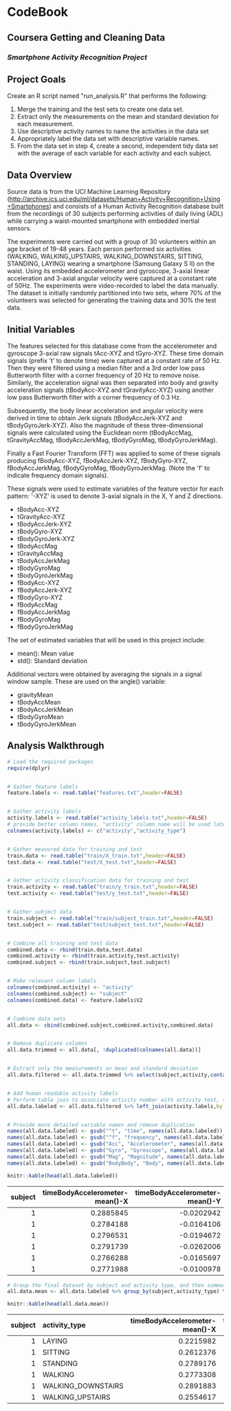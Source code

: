 CodeBook
================

Coursera Getting and Cleaning Data
----------------------------------

### *Smartphone Activity Recognition Project*

Project Goals
-------------

Create an R script named "run\_analysis.R" that performs the following:

1.  Merge the training and the test sets to create one data set.
2.  Extract only the measurements on the mean and standard deviation for each measurement.
3.  Use descriptive activity names to name the activities in the data set
4.  Appropriately label the data set with descriptive variable names.
5.  From the data set in step 4, create a second, independent tidy data set with the average of each variable for each activity and each subject.

Data Overview
-------------

Source data is from the UCI Machine Learning Repository (<http://archive.ics.uci.edu/ml/datasets/Human+Activity+Recognition+Using+Smartphones>) and consists of a Human Activity Recognition database built from the recordings of 30 subjects performing activities of daily living (ADL) while carrying a waist-mounted smartphone with embedded inertial sensors.

The experiments were carried out with a group of 30 volunteers within an age bracket of 19-48 years. Each person performed six activities (WALKING, WALKING\_UPSTAIRS, WALKING\_DOWNSTAIRS, SITTING, STANDING, LAYING) wearing a smartphone (Samsung Galaxy S II) on the waist. Using its embedded accelerometer and gyroscope, 3-axial linear acceleration and 3-axial angular velocity were captured at a constant rate of 50Hz. The experiments were video-recorded to label the data manually. The dataset is initially randomly partitioned into two sets, where 70% of the volunteers was selected for generating the training data and 30% the test data.

Initial Variables
-----------------

The features selected for this database come from the accelerometer and gyroscope 3-axial raw signals tAcc-XYZ and tGyro-XYZ. These time domain signals (prefix 't' to denote time) were captured at a constant rate of 50 Hz. Then they were filtered using a median filter and a 3rd order low pass Butterworth filter with a corner frequency of 20 Hz to remove noise. Similarly, the acceleration signal was then separated into body and gravity acceleration signals (tBodyAcc-XYZ and tGravityAcc-XYZ) using another low pass Butterworth filter with a corner frequency of 0.3 Hz.

Subsequently, the body linear acceleration and angular velocity were derived in time to obtain Jerk signals (tBodyAccJerk-XYZ and tBodyGyroJerk-XYZ). Also the magnitude of these three-dimensional signals were calculated using the Euclidean norm (tBodyAccMag, tGravityAccMag, tBodyAccJerkMag, tBodyGyroMag, tBodyGyroJerkMag).

Finally a Fast Fourier Transform (FFT) was applied to some of these signals producing fBodyAcc-XYZ, fBodyAccJerk-XYZ, fBodyGyro-XYZ, fBodyAccJerkMag, fBodyGyroMag, fBodyGyroJerkMag. (Note the 'f' to indicate frequency domain signals).

These signals were used to estimate variables of the feature vector for each pattern:
'-XYZ' is used to denote 3-axial signals in the X, Y and Z directions.

-   tBodyAcc-XYZ
-   tGravityAcc-XYZ
-   tBodyAccJerk-XYZ
-   tBodyGyro-XYZ
-   tBodyGyroJerk-XYZ
-   tBodyAccMag
-   tGravityAccMag
-   tBodyAccJerkMag
-   tBodyGyroMag
-   tBodyGyroJerkMag
-   fBodyAcc-XYZ
-   fBodyAccJerk-XYZ
-   fBodyGyro-XYZ
-   fBodyAccMag
-   fBodyAccJerkMag
-   fBodyGyroMag
-   fBodyGyroJerkMag

The set of estimated variables that will be used in this project include:

-   mean(): Mean value
-   std(): Standard deviation

Additional vectors were obtained by averaging the signals in a signal window sample. These are used on the angle() variable:

-   gravityMean
-   tBodyAccMean
-   tBodyAccJerkMean
-   tBodyGyroMean
-   tBodyGyroJerkMean

Analysis Walkthrough
--------------------

``` r
# Load the required packages
require(dplyr)


# Gather feature labels
feature.labels <- read.table("features.txt",header=FALSE)


# Gather activity labels
activity.labels <- read.table("activity_labels.txt",header=FALSE)
# provide better column names, "activity" column name will be used later in a table join
colnames(activity.labels) <- c("activity","activity_type")


# Gather measured data for training and test
train.data <- read.table("train/X_train.txt",header=FALSE)
test.data <- read.table("test/X_test.txt",header=FALSE)


# Gather activity classification data for training and test
train.activity <- read.table("train/y_train.txt",header=FALSE)
test.activity <- read.table("test/y_test.txt",header=FALSE)


# Gather subject data
train.subject <- read.table("train/subject_train.txt",header=FALSE)
test.subject <- read.table("test/subject_test.txt",header=FALSE)


# Combine all training and test data
combined.data <- rbind(train.data,test.data)
combined.activity <- rbind(train.activity,test.activity)
combined.subject <- rbind(train.subject,test.subject)


# Make relevant column labels
colnames(combined.activity) <- "activity"
colnames(combined.subject) <- "subject"
colnames(combined.data) <- feature.labels$V2


# Combine data sets
all.data <- cbind(combined.subject,combined.activity,combined.data)


# Remove duplicate columns
all.data.trimmed <- all.data[, !duplicated(colnames(all.data))]


# Extract only the measurements on mean and standard deviation
all.data.filtered <- all.data.trimmed %>% select(subject,activity,contains("mean"),contains("std"))


# Add human readable activity labels
# Perform table join to associate activity number with activity text, then remove the activity number
all.data.labeled <- all.data.filtered %>% left_join(activity.labels,by = "activity") %>% select(-activity)


# Provide more detailed variable names and remove duplication
names(all.data.labeled) <- gsub("^t", "time", names(all.data.labeled))
names(all.data.labeled) <- gsub("^f", "frequency", names(all.data.labeled))
names(all.data.labeled) <- gsub("Acc", "Accelerometer", names(all.data.labeled))
names(all.data.labeled) <- gsub("Gyro", "Gyroscope", names(all.data.labeled))
names(all.data.labeled) <- gsub("Mag", "Magnitude", names(all.data.labeled))
names(all.data.labeled) <- gsub("BodyBody", "Body", names(all.data.labeled))
```

``` r
knitr::kable(head(all.data.labeled))
```

|  subject|  timeBodyAccelerometer-mean()-X|  timeBodyAccelerometer-mean()-Y|  timeBodyAccelerometer-mean()-Z|  timeGravityAccelerometer-mean()-X|  timeGravityAccelerometer-mean()-Y|  timeGravityAccelerometer-mean()-Z|  timeBodyAccelerometerJerk-mean()-X|  timeBodyAccelerometerJerk-mean()-Y|  timeBodyAccelerometerJerk-mean()-Z|  timeBodyGyroscope-mean()-X|  timeBodyGyroscope-mean()-Y|  timeBodyGyroscope-mean()-Z|  timeBodyGyroscopeJerk-mean()-X|  timeBodyGyroscopeJerk-mean()-Y|  timeBodyGyroscopeJerk-mean()-Z|  timeBodyAccelerometerMagnitude-mean()|  timeGravityAccelerometerMagnitude-mean()|  timeBodyAccelerometerJerkMagnitude-mean()|  timeBodyGyroscopeMagnitude-mean()|  timeBodyGyroscopeJerkMagnitude-mean()|  frequencyBodyAccelerometer-mean()-X|  frequencyBodyAccelerometer-mean()-Y|  frequencyBodyAccelerometer-mean()-Z|  frequencyBodyAccelerometer-meanFreq()-X|  frequencyBodyAccelerometer-meanFreq()-Y|  frequencyBodyAccelerometer-meanFreq()-Z|  frequencyBodyAccelerometerJerk-mean()-X|  frequencyBodyAccelerometerJerk-mean()-Y|  frequencyBodyAccelerometerJerk-mean()-Z|  frequencyBodyAccelerometerJerk-meanFreq()-X|  frequencyBodyAccelerometerJerk-meanFreq()-Y|  frequencyBodyAccelerometerJerk-meanFreq()-Z|  frequencyBodyGyroscope-mean()-X|  frequencyBodyGyroscope-mean()-Y|  frequencyBodyGyroscope-mean()-Z|  frequencyBodyGyroscope-meanFreq()-X|  frequencyBodyGyroscope-meanFreq()-Y|  frequencyBodyGyroscope-meanFreq()-Z|  frequencyBodyAccelerometerMagnitude-mean()|  frequencyBodyAccelerometerMagnitude-meanFreq()|  frequencyBodyAccelerometerJerkMagnitude-mean()|  frequencyBodyAccelerometerJerkMagnitude-meanFreq()|  frequencyBodyGyroscopeMagnitude-mean()|  frequencyBodyGyroscopeMagnitude-meanFreq()|  frequencyBodyGyroscopeJerkMagnitude-mean()|  frequencyBodyGyroscopeJerkMagnitude-meanFreq()|  angle(tBodyAccelerometerMean,gravity)|  angle(tBodyAccelerometerJerkMean),gravityMean)|  angle(tBodyGyroscopeMean,gravityMean)|  angle(tBodyGyroscopeJerkMean,gravityMean)|  angle(X,gravityMean)|  angle(Y,gravityMean)|  angle(Z,gravityMean)|  timeBodyAccelerometer-std()-X|  timeBodyAccelerometer-std()-Y|  timeBodyAccelerometer-std()-Z|  timeGravityAccelerometer-std()-X|  timeGravityAccelerometer-std()-Y|  timeGravityAccelerometer-std()-Z|  timeBodyAccelerometerJerk-std()-X|  timeBodyAccelerometerJerk-std()-Y|  timeBodyAccelerometerJerk-std()-Z|  timeBodyGyroscope-std()-X|  timeBodyGyroscope-std()-Y|  timeBodyGyroscope-std()-Z|  timeBodyGyroscopeJerk-std()-X|  timeBodyGyroscopeJerk-std()-Y|  timeBodyGyroscopeJerk-std()-Z|  timeBodyAccelerometerMagnitude-std()|  timeGravityAccelerometerMagnitude-std()|  timeBodyAccelerometerJerkMagnitude-std()|  timeBodyGyroscopeMagnitude-std()|  timeBodyGyroscopeJerkMagnitude-std()|  frequencyBodyAccelerometer-std()-X|  frequencyBodyAccelerometer-std()-Y|  frequencyBodyAccelerometer-std()-Z|  frequencyBodyAccelerometerJerk-std()-X|  frequencyBodyAccelerometerJerk-std()-Y|  frequencyBodyAccelerometerJerk-std()-Z|  frequencyBodyGyroscope-std()-X|  frequencyBodyGyroscope-std()-Y|  frequencyBodyGyroscope-std()-Z|  frequencyBodyAccelerometerMagnitude-std()|  frequencyBodyAccelerometerJerkMagnitude-std()|  frequencyBodyGyroscopeMagnitude-std()|  frequencyBodyGyroscopeJerkMagnitude-std()| activity\_type |
|--------:|-------------------------------:|-------------------------------:|-------------------------------:|----------------------------------:|----------------------------------:|----------------------------------:|-----------------------------------:|-----------------------------------:|-----------------------------------:|---------------------------:|---------------------------:|---------------------------:|-------------------------------:|-------------------------------:|-------------------------------:|--------------------------------------:|-----------------------------------------:|------------------------------------------:|----------------------------------:|--------------------------------------:|------------------------------------:|------------------------------------:|------------------------------------:|----------------------------------------:|----------------------------------------:|----------------------------------------:|----------------------------------------:|----------------------------------------:|----------------------------------------:|--------------------------------------------:|--------------------------------------------:|--------------------------------------------:|--------------------------------:|--------------------------------:|--------------------------------:|------------------------------------:|------------------------------------:|------------------------------------:|-------------------------------------------:|-----------------------------------------------:|-----------------------------------------------:|---------------------------------------------------:|---------------------------------------:|-------------------------------------------:|-------------------------------------------:|-----------------------------------------------:|--------------------------------------:|-----------------------------------------------:|--------------------------------------:|------------------------------------------:|---------------------:|---------------------:|---------------------:|------------------------------:|------------------------------:|------------------------------:|---------------------------------:|---------------------------------:|---------------------------------:|----------------------------------:|----------------------------------:|----------------------------------:|--------------------------:|--------------------------:|--------------------------:|------------------------------:|------------------------------:|------------------------------:|-------------------------------------:|----------------------------------------:|-----------------------------------------:|---------------------------------:|-------------------------------------:|-----------------------------------:|-----------------------------------:|-----------------------------------:|---------------------------------------:|---------------------------------------:|---------------------------------------:|-------------------------------:|-------------------------------:|-------------------------------:|------------------------------------------:|----------------------------------------------:|--------------------------------------:|------------------------------------------:|:---------------|
|        1|                       0.2885845|                      -0.0202942|                      -0.1329051|                          0.9633961|                         -0.1408397|                          0.1153749|                           0.0779963|                           0.0050008|                          -0.0678308|                  -0.0061008|                  -0.0313648|                   0.1077254|                      -0.0991674|                      -0.0555174|                      -0.0619858|                             -0.9594339|                                -0.9594339|                                 -0.9933059|                         -0.9689591|                             -0.9942478|                           -0.9947832|                           -0.9829841|                           -0.9392686|                                0.2524829|                                0.1318358|                               -0.0520503|                               -0.9923324|                               -0.9871699|                               -0.9896961|                                    0.8703845|                                    0.2106970|                                    0.2637079|                       -0.9865744|                       -0.9817615|                       -0.9895148|                           -0.2575489|                            0.0979471|                            0.5471510|                                  -0.9521547|                                      -0.0884361|                                      -0.9937256|                                           0.3469885|                              -0.9801348|                                  -0.1289889|                                  -0.9919904|                                      -0.0743230|                             -0.1127543|                                       0.0304004|                             -0.4647614|                                 -0.0184459|            -0.8412468|             0.1799406|            -0.0586269|                     -0.9952786|                     -0.9831106|                     -0.9135264|                        -0.9852497|                        -0.9817084|                        -0.8776250|                         -0.9935191|                         -0.9883600|                         -0.9935750|                 -0.9853103|                 -0.9766234|                 -0.9922053|                     -0.9921107|                     -0.9925193|                     -0.9920553|                            -0.9505515|                               -0.9505515|                                -0.9943364|                        -0.9643352|                            -0.9913676|                          -0.9954218|                          -0.9831330|                          -0.9061650|                              -0.9958207|                              -0.9909363|                              -0.9970517|                      -0.9850326|                      -0.9738861|                      -0.9940349|                                 -0.9561340|                                     -0.9937550|                             -0.9613094|                                 -0.9906975| STANDING       |
|        1|                       0.2784188|                      -0.0164106|                      -0.1235202|                          0.9665611|                         -0.1415513|                          0.1093788|                           0.0740067|                           0.0057711|                           0.0293766|                  -0.0161116|                  -0.0838938|                   0.1005843|                      -0.1105028|                      -0.0448187|                      -0.0592428|                             -0.9792892|                                -0.9792892|                                 -0.9912535|                         -0.9806831|                             -0.9951232|                           -0.9974507|                           -0.9768517|                           -0.9735227|                                0.2713086|                                0.0428636|                               -0.0143098|                               -0.9950322|                               -0.9813115|                               -0.9897398|                                    0.6085135|                                   -0.0536756|                                    0.0631483|                       -0.9773867|                       -0.9925300|                       -0.9896058|                           -0.0481674|                           -0.4016079|                           -0.0681783|                                  -0.9808566|                                      -0.0441499|                                      -0.9903355|                                           0.5320605|                              -0.9882956|                                  -0.2719585|                                  -0.9958539|                                       0.1580745|                              0.0534770|                                      -0.0074346|                             -0.7326262|                                  0.7035106|            -0.8447876|             0.1802889|            -0.0543167|                     -0.9982453|                     -0.9753002|                     -0.9603220|                        -0.9974113|                        -0.9894474|                        -0.9316387|                         -0.9955481|                         -0.9810636|                         -0.9918457|                 -0.9831200|                 -0.9890458|                 -0.9891212|                     -0.9898726|                     -0.9972926|                     -0.9938510|                            -0.9760571|                               -0.9760571|                                -0.9916944|                        -0.9837542|                            -0.9961016|                          -0.9986803|                          -0.9749298|                          -0.9554381|                              -0.9966524|                              -0.9820839|                              -0.9926268|                      -0.9849043|                      -0.9871681|                      -0.9897847|                                 -0.9758658|                                     -0.9919603|                             -0.9833219|                                 -0.9963995| STANDING       |
|        1|                       0.2796531|                      -0.0194672|                      -0.1134617|                          0.9668781|                         -0.1420098|                          0.1018839|                           0.0736360|                           0.0031040|                          -0.0090456|                  -0.0316983|                  -0.1023354|                   0.0961269|                      -0.1084857|                      -0.0424103|                      -0.0558288|                             -0.9837031|                                -0.9837031|                                 -0.9885313|                         -0.9763171|                             -0.9934032|                           -0.9935941|                           -0.9725115|                           -0.9833040|                                0.1245312|                               -0.0646106|                                0.0826769|                               -0.9909937|                               -0.9816422|                               -0.9875663|                                    0.1154340|                                   -0.1934363|                                    0.0382543|                       -0.9754332|                       -0.9937147|                       -0.9867557|                           -0.2166851|                           -0.0172642|                           -0.1107203|                                  -0.9877948|                                       0.2578991|                                      -0.9892801|                                           0.6607950|                              -0.9892548|                                  -0.2127279|                                  -0.9950305|                                       0.4145028|                             -0.1185593|                                       0.1778995|                              0.1006992|                                  0.8085291|            -0.8489335|             0.1806373|            -0.0491178|                     -0.9953796|                     -0.9671870|                     -0.9789440|                        -0.9995740|                        -0.9928658|                        -0.9929172|                         -0.9907428|                         -0.9809556|                         -0.9896866|                 -0.9762921|                 -0.9935518|                 -0.9863787|                     -0.9884618|                     -0.9956321|                     -0.9915318|                            -0.9880196|                               -0.9880196|                                -0.9903969|                        -0.9860515|                            -0.9950910|                          -0.9963128|                          -0.9655059|                          -0.9770493|                              -0.9912488|                              -0.9814148|                              -0.9904159|                      -0.9766422|                      -0.9933990|                      -0.9873282|                                 -0.9890155|                                     -0.9908667|                             -0.9860277|                                 -0.9951274| STANDING       |
|        1|                       0.2791739|                      -0.0262006|                      -0.1232826|                          0.9676152|                         -0.1439764|                          0.0998501|                           0.0773206|                           0.0200576|                          -0.0098648|                  -0.0434100|                  -0.0913862|                   0.0855377|                      -0.0911699|                      -0.0363326|                      -0.0604647|                             -0.9865418|                                -0.9865418|                                 -0.9930780|                         -0.9820599|                             -0.9955022|                           -0.9954906|                           -0.9835697|                           -0.9910798|                                0.0290444|                                0.0803023|                                0.1856947|                               -0.9944466|                               -0.9887272|                               -0.9913542|                                    0.0357981|                                   -0.0930358|                                    0.1680952|                       -0.9871096|                       -0.9936015|                       -0.9871913|                            0.2168625|                           -0.1352454|                           -0.0497280|                                  -0.9875187|                                       0.0735815|                                      -0.9927689|                                           0.6789213|                              -0.9894128|                                  -0.0356842|                                  -0.9952207|                                       0.4045725|                             -0.0367880|                                      -0.0128925|                              0.6400110|                                 -0.4853664|            -0.8486494|             0.1819348|            -0.0476632|                     -0.9960915|                     -0.9834027|                     -0.9906751|                        -0.9966456|                        -0.9813928|                        -0.9784764|                         -0.9926974|                         -0.9875528|                         -0.9934976|                 -0.9913848|                 -0.9924073|                 -0.9875542|                     -0.9911194|                     -0.9966410|                     -0.9933289|                            -0.9864214|                               -0.9864214|                                -0.9933808|                        -0.9873511|                            -0.9952666|                          -0.9963121|                          -0.9832444|                          -0.9902291|                              -0.9913783|                              -0.9869268|                              -0.9943908|                      -0.9928104|                      -0.9916460|                      -0.9886776|                                 -0.9867420|                                     -0.9916998|                             -0.9878358|                                 -0.9952369| STANDING       |
|        1|                       0.2766288|                      -0.0165697|                      -0.1153618|                          0.9682244|                         -0.1487502|                          0.0944859|                           0.0734444|                           0.0191216|                           0.0167800|                  -0.0339604|                  -0.0747080|                   0.0773920|                      -0.0907701|                      -0.0376325|                      -0.0582893|                             -0.9928272|                                -0.9928272|                                 -0.9934800|                         -0.9852037|                             -0.9958076|                           -0.9972859|                           -0.9823010|                           -0.9883694|                                0.1810898|                                0.0579879|                                0.5597863|                               -0.9962920|                               -0.9887900|                               -0.9906244|                                    0.2733502|                                    0.0791354|                                    0.2923842|                       -0.9824465|                       -0.9929838|                       -0.9886664|                           -0.1533426|                           -0.0884027|                           -0.1622304|                                  -0.9935908|                                       0.3943103|                                      -0.9955228|                                           0.5590577|                              -0.9914330|                                  -0.2735820|                                  -0.9950928|                                       0.0877530|                              0.1233200|                                       0.1225420|                              0.6935783|                                 -0.6159706|            -0.8478652|             0.1851512|            -0.0438923|                     -0.9981386|                     -0.9808173|                     -0.9904816|                        -0.9984293|                        -0.9880982|                        -0.9787449|                         -0.9964202|                         -0.9883587|                         -0.9924549|                 -0.9851836|                 -0.9923781|                 -0.9874018|                     -0.9913545|                     -0.9964730|                     -0.9945110|                            -0.9912754|                               -0.9912754|                                -0.9958537|                        -0.9890626|                            -0.9952580|                          -0.9986065|                          -0.9801295|                          -0.9919150|                              -0.9969025|                              -0.9886067|                              -0.9929065|                      -0.9859818|                      -0.9919558|                      -0.9879443|                                 -0.9900635|                                     -0.9943890|                             -0.9890594|                                 -0.9954648| STANDING       |
|        1|                       0.2771988|                      -0.0100978|                      -0.1051372|                          0.9679482|                         -0.1482100|                          0.0919097|                           0.0779324|                           0.0186840|                           0.0093444|                  -0.0287755|                  -0.0703931|                   0.0790121|                      -0.0942476|                      -0.0433553|                      -0.0419360|                             -0.9942950|                                -0.9942950|                                 -0.9930177|                         -0.9858944|                             -0.9952748|                           -0.9966568|                           -0.9869395|                           -0.9927386|                                0.1573838|                                0.3188352|                                0.6055994|                               -0.9948507|                               -0.9882443|                               -0.9901575|                                    0.3288359|                                    0.0547714|                                    0.3209450|                       -0.9848902|                       -0.9927862|                       -0.9807784|                           -0.3630397|                           -0.1332383|                            0.1948332|                                  -0.9948360|                                       0.4379621|                                      -0.9947329|                                           0.2469096|                              -0.9905000|                                  -0.2973291|                                  -0.9951433|                                       0.0199533|                              0.0826322|                                      -0.1434390|                              0.2750408|                                 -0.3682240|            -0.8496316|             0.1848225|            -0.0421264|                     -0.9973350|                     -0.9904868|                     -0.9954200|                        -0.9989793|                        -0.9867539|                        -0.9973064|                         -0.9948136|                         -0.9887145|                         -0.9922664|                 -0.9851808|                 -0.9921175|                 -0.9830768|                     -0.9916216|                     -0.9960146|                     -0.9930906|                            -0.9952490|                               -0.9952490|                                -0.9954243|                        -0.9864403|                            -0.9952050|                          -0.9976438|                          -0.9922636|                          -0.9970459|                              -0.9952180|                              -0.9901788|                              -0.9930668|                      -0.9852871|                      -0.9916595|                      -0.9853661|                                 -0.9952833|                                     -0.9951562|                             -0.9858609|                                 -0.9952387| STANDING       |

``` r
# Group the final dataset by subject and activity type, and then summarize by the mean of each variable
all.data.mean <- all.data.labeled %>% group_by(subject,activity_type) %>% summarize_all(funs(mean))
```

``` r
knitr::kable(head(all.data.mean))
```

|  subject| activity\_type      |  timeBodyAccelerometer-mean()-X|  timeBodyAccelerometer-mean()-Y|  timeBodyAccelerometer-mean()-Z|  timeGravityAccelerometer-mean()-X|  timeGravityAccelerometer-mean()-Y|  timeGravityAccelerometer-mean()-Z|  timeBodyAccelerometerJerk-mean()-X|  timeBodyAccelerometerJerk-mean()-Y|  timeBodyAccelerometerJerk-mean()-Z|  timeBodyGyroscope-mean()-X|  timeBodyGyroscope-mean()-Y|  timeBodyGyroscope-mean()-Z|  timeBodyGyroscopeJerk-mean()-X|  timeBodyGyroscopeJerk-mean()-Y|  timeBodyGyroscopeJerk-mean()-Z|  timeBodyAccelerometerMagnitude-mean()|  timeGravityAccelerometerMagnitude-mean()|  timeBodyAccelerometerJerkMagnitude-mean()|  timeBodyGyroscopeMagnitude-mean()|  timeBodyGyroscopeJerkMagnitude-mean()|  frequencyBodyAccelerometer-mean()-X|  frequencyBodyAccelerometer-mean()-Y|  frequencyBodyAccelerometer-mean()-Z|  frequencyBodyAccelerometer-meanFreq()-X|  frequencyBodyAccelerometer-meanFreq()-Y|  frequencyBodyAccelerometer-meanFreq()-Z|  frequencyBodyAccelerometerJerk-mean()-X|  frequencyBodyAccelerometerJerk-mean()-Y|  frequencyBodyAccelerometerJerk-mean()-Z|  frequencyBodyAccelerometerJerk-meanFreq()-X|  frequencyBodyAccelerometerJerk-meanFreq()-Y|  frequencyBodyAccelerometerJerk-meanFreq()-Z|  frequencyBodyGyroscope-mean()-X|  frequencyBodyGyroscope-mean()-Y|  frequencyBodyGyroscope-mean()-Z|  frequencyBodyGyroscope-meanFreq()-X|  frequencyBodyGyroscope-meanFreq()-Y|  frequencyBodyGyroscope-meanFreq()-Z|  frequencyBodyAccelerometerMagnitude-mean()|  frequencyBodyAccelerometerMagnitude-meanFreq()|  frequencyBodyAccelerometerJerkMagnitude-mean()|  frequencyBodyAccelerometerJerkMagnitude-meanFreq()|  frequencyBodyGyroscopeMagnitude-mean()|  frequencyBodyGyroscopeMagnitude-meanFreq()|  frequencyBodyGyroscopeJerkMagnitude-mean()|  frequencyBodyGyroscopeJerkMagnitude-meanFreq()|  angle(tBodyAccelerometerMean,gravity)|  angle(tBodyAccelerometerJerkMean),gravityMean)|  angle(tBodyGyroscopeMean,gravityMean)|  angle(tBodyGyroscopeJerkMean,gravityMean)|  angle(X,gravityMean)|  angle(Y,gravityMean)|  angle(Z,gravityMean)|  timeBodyAccelerometer-std()-X|  timeBodyAccelerometer-std()-Y|  timeBodyAccelerometer-std()-Z|  timeGravityAccelerometer-std()-X|  timeGravityAccelerometer-std()-Y|  timeGravityAccelerometer-std()-Z|  timeBodyAccelerometerJerk-std()-X|  timeBodyAccelerometerJerk-std()-Y|  timeBodyAccelerometerJerk-std()-Z|  timeBodyGyroscope-std()-X|  timeBodyGyroscope-std()-Y|  timeBodyGyroscope-std()-Z|  timeBodyGyroscopeJerk-std()-X|  timeBodyGyroscopeJerk-std()-Y|  timeBodyGyroscopeJerk-std()-Z|  timeBodyAccelerometerMagnitude-std()|  timeGravityAccelerometerMagnitude-std()|  timeBodyAccelerometerJerkMagnitude-std()|  timeBodyGyroscopeMagnitude-std()|  timeBodyGyroscopeJerkMagnitude-std()|  frequencyBodyAccelerometer-std()-X|  frequencyBodyAccelerometer-std()-Y|  frequencyBodyAccelerometer-std()-Z|  frequencyBodyAccelerometerJerk-std()-X|  frequencyBodyAccelerometerJerk-std()-Y|  frequencyBodyAccelerometerJerk-std()-Z|  frequencyBodyGyroscope-std()-X|  frequencyBodyGyroscope-std()-Y|  frequencyBodyGyroscope-std()-Z|  frequencyBodyAccelerometerMagnitude-std()|  frequencyBodyAccelerometerJerkMagnitude-std()|  frequencyBodyGyroscopeMagnitude-std()|  frequencyBodyGyroscopeJerkMagnitude-std()|
|--------:|:--------------------|-------------------------------:|-------------------------------:|-------------------------------:|----------------------------------:|----------------------------------:|----------------------------------:|-----------------------------------:|-----------------------------------:|-----------------------------------:|---------------------------:|---------------------------:|---------------------------:|-------------------------------:|-------------------------------:|-------------------------------:|--------------------------------------:|-----------------------------------------:|------------------------------------------:|----------------------------------:|--------------------------------------:|------------------------------------:|------------------------------------:|------------------------------------:|----------------------------------------:|----------------------------------------:|----------------------------------------:|----------------------------------------:|----------------------------------------:|----------------------------------------:|--------------------------------------------:|--------------------------------------------:|--------------------------------------------:|--------------------------------:|--------------------------------:|--------------------------------:|------------------------------------:|------------------------------------:|------------------------------------:|-------------------------------------------:|-----------------------------------------------:|-----------------------------------------------:|---------------------------------------------------:|---------------------------------------:|-------------------------------------------:|-------------------------------------------:|-----------------------------------------------:|--------------------------------------:|-----------------------------------------------:|--------------------------------------:|------------------------------------------:|---------------------:|---------------------:|---------------------:|------------------------------:|------------------------------:|------------------------------:|---------------------------------:|---------------------------------:|---------------------------------:|----------------------------------:|----------------------------------:|----------------------------------:|--------------------------:|--------------------------:|--------------------------:|------------------------------:|------------------------------:|------------------------------:|-------------------------------------:|----------------------------------------:|-----------------------------------------:|---------------------------------:|-------------------------------------:|-----------------------------------:|-----------------------------------:|-----------------------------------:|---------------------------------------:|---------------------------------------:|---------------------------------------:|-------------------------------:|-------------------------------:|-------------------------------:|------------------------------------------:|----------------------------------------------:|--------------------------------------:|------------------------------------------:|
|        1| LAYING              |                       0.2215982|                      -0.0405140|                      -0.1132036|                         -0.2488818|                          0.7055498|                          0.4458177|                           0.0810865|                           0.0038382|                           0.0108342|                  -0.0165531|                  -0.0644861|                   0.1486894|                      -0.1072709|                      -0.0415173|                      -0.0740501|                             -0.8419292|                                -0.8419292|                                 -0.9543963|                         -0.8747595|                             -0.9634610|                           -0.9390991|                           -0.8670652|                           -0.8826669|                               -0.1587927|                                0.0975348|                                0.0894377|                               -0.9570739|                               -0.9224626|                               -0.9480609|                                    0.1324191|                                    0.0245136|                                    0.0243879|                       -0.8502492|                       -0.9521915|                       -0.9093027|                           -0.0035468|                           -0.0915291|                            0.0104581|                                  -0.8617676|                                       0.0864086|                                      -0.9333004|                                           0.2663912|                              -0.8621902|                                  -0.1397750|                                  -0.9423669|                                       0.1764859|                              0.0213660|                                       0.0030604|                             -0.0016670|                                  0.0844372|             0.4267062|            -0.5203438|            -0.3524131|                     -0.9280565|                     -0.8368274|                     -0.8260614|                        -0.8968300|                        -0.9077200|                        -0.8523663|                         -0.9584821|                         -0.9241493|                         -0.9548551|                 -0.8735439|                 -0.9510904|                 -0.9082847|                     -0.9186085|                     -0.9679072|                     -0.9577902|                            -0.7951449|                               -0.7951449|                                -0.9282456|                        -0.8190102|                            -0.9358410|                          -0.9244374|                          -0.8336256|                          -0.8128916|                              -0.9641607|                              -0.9322179|                              -0.9605870|                      -0.8822965|                      -0.9512320|                      -0.9165825|                                 -0.7983009|                                     -0.9218040|                             -0.8243194|                                 -0.9326607|
|        1| SITTING             |                       0.2612376|                      -0.0013083|                      -0.1045442|                          0.8315099|                          0.2044116|                          0.3320437|                           0.0774825|                          -0.0006191|                          -0.0033678|                  -0.0453501|                  -0.0919242|                   0.0629314|                      -0.0936794|                      -0.0402118|                      -0.0467026|                             -0.9485368|                                -0.9485368|                                 -0.9873642|                         -0.9308925|                             -0.9919763|                           -0.9796412|                           -0.9440846|                           -0.9591849|                               -0.0495136|                                0.0759461|                                0.2388299|                               -0.9865970|                               -0.9815795|                               -0.9860531|                                    0.2566108|                                    0.0475438|                                    0.0923920|                       -0.9761615|                       -0.9758386|                       -0.9513155|                            0.1891530|                            0.0631271|                           -0.0297839|                                  -0.9477829|                                       0.2366550|                                      -0.9852621|                                           0.3518522|                              -0.9584356|                                  -0.0002622|                                  -0.9897975|                                       0.1847759|                              0.0274415|                                       0.0297098|                              0.0676981|                                 -0.0648816|            -0.5912475|            -0.0604660|            -0.2180172|                     -0.9772290|                     -0.9226186|                     -0.9395863|                        -0.9684571|                        -0.9355171|                        -0.9490409|                         -0.9864307|                         -0.9813720|                         -0.9879108|                 -0.9772113|                 -0.9664739|                 -0.9414259|                     -0.9917316|                     -0.9895181|                     -0.9879358|                            -0.9270784|                               -0.9270784|                                -0.9841200|                        -0.9345318|                            -0.9883087|                          -0.9764123|                          -0.9172750|                          -0.9344696|                              -0.9874930|                              -0.9825139|                              -0.9883392|                      -0.9779042|                      -0.9623450|                      -0.9439178|                                 -0.9284448|                                     -0.9816062|                             -0.9321984|                                 -0.9870496|
|        1| STANDING            |                       0.2789176|                      -0.0161376|                      -0.1106018|                          0.9429520|                         -0.2729838|                          0.0134906|                           0.0753767|                           0.0079757|                          -0.0036852|                  -0.0239877|                  -0.0593972|                   0.0748008|                      -0.0996092|                      -0.0440628|                      -0.0489505|                             -0.9842782|                                -0.9842782|                                 -0.9923678|                         -0.9764938|                             -0.9949668|                           -0.9952499|                           -0.9770708|                           -0.9852971|                                0.0865154|                                0.1174789|                                0.2448586|                               -0.9946308|                               -0.9854187|                               -0.9907522|                                    0.3141829|                                    0.0391619|                                    0.1385815|                       -0.9863868|                       -0.9889845|                       -0.9807731|                           -0.1202930|                           -0.0447192|                            0.1006076|                                  -0.9853564|                                       0.2845553|                                      -0.9925425|                                           0.4222201|                              -0.9846176|                                  -0.0286058|                                  -0.9948154|                                       0.3344987|                             -0.0002223|                                       0.0219638|                             -0.0337938|                                 -0.0279229|            -0.7434079|             0.2701750|             0.0122529|                     -0.9957599|                     -0.9731901|                     -0.9797759|                        -0.9937630|                        -0.9812260|                        -0.9763241|                         -0.9946045|                         -0.9856487|                         -0.9922512|                 -0.9871919|                 -0.9877344|                 -0.9806456|                     -0.9929451|                     -0.9951379|                     -0.9921085|                            -0.9819429|                               -0.9819429|                                -0.9930962|                        -0.9786900|                            -0.9947332|                          -0.9960283|                          -0.9722931|                          -0.9779373|                              -0.9950738|                              -0.9870182|                              -0.9923498|                      -0.9874971|                      -0.9871077|                      -0.9823453|                                 -0.9823138|                                     -0.9925360|                             -0.9784661|                                 -0.9946711|
|        1| WALKING             |                       0.2773308|                      -0.0173838|                      -0.1111481|                          0.9352232|                         -0.2821650|                         -0.0681029|                           0.0740416|                           0.0282721|                          -0.0041684|                  -0.0418310|                  -0.0695300|                   0.0849448|                      -0.0899975|                      -0.0398429|                      -0.0461309|                             -0.1369712|                                -0.1369712|                                 -0.1414288|                         -0.1609796|                             -0.2987037|                           -0.2027943|                            0.0897127|                           -0.3315601|                               -0.2075484|                                0.1130936|                                0.0497265|                               -0.1705470|                               -0.0352255|                               -0.4689992|                                   -0.2092620|                                   -0.3862371|                                   -0.1855303|                       -0.3390322|                       -0.1030594|                       -0.2559409|                            0.0147845|                           -0.0657746|                            0.0007733|                                  -0.1286235|                                       0.1906437|                                      -0.0571194|                                           0.0938222|                              -0.1992526|                                   0.2688444|                                  -0.3193086|                                       0.1906634|                              0.0604537|                                      -0.0079304|                              0.0130595|                                 -0.0187432|            -0.7292472|             0.2769530|             0.0688589|                     -0.2837403|                      0.1144613|                     -0.2600279|                        -0.9766096|                        -0.9713060|                        -0.9477172|                         -0.1136156|                          0.0670025|                         -0.5026998|                 -0.4735355|                 -0.0546078|                 -0.3442666|                     -0.2074219|                     -0.3044685|                     -0.4042555|                            -0.2196886|                               -0.2196886|                                -0.0744718|                        -0.1869784|                            -0.3253249|                          -0.3191347|                           0.0560400|                          -0.2796868|                              -0.1335866|                               0.1067399|                              -0.5347134|                      -0.5166919|                      -0.0335082|                      -0.4365622|                                 -0.3980326|                                     -0.1034924|                             -0.3210180|                                 -0.3816019|
|        1| WALKING\_DOWNSTAIRS |                       0.2891883|                      -0.0099185|                      -0.1075662|                          0.9318744|                         -0.2666103|                         -0.0621200|                           0.0541553|                           0.0296504|                          -0.0109720|                  -0.0350782|                  -0.0909371|                   0.0900850|                      -0.0739592|                      -0.0439903|                      -0.0270461|                              0.0271883|                                 0.0271883|                                 -0.0894475|                         -0.0757413|                             -0.2954638|                            0.0382292|                            0.0015499|                           -0.2255745|                               -0.3073952|                                0.0632201|                                0.2943227|                               -0.0276639|                               -0.1286672|                               -0.2883347|                                   -0.2531643|                                   -0.3375897|                                    0.0093722|                       -0.3524496|                       -0.0557023|                       -0.0318694|                           -0.1004537|                            0.0825511|                           -0.0756762|                                   0.0965845|                                       0.1191871|                                       0.0262185|                                           0.0764915|                              -0.1857203|                                   0.3496139|                                  -0.2819634|                                       0.1900007|                             -0.0026951|                                       0.0899317|                              0.0633383|                                 -0.0399768|            -0.7444838|             0.2672458|             0.0650047|                      0.0300353|                     -0.0319359|                     -0.2304342|                        -0.9505598|                        -0.9370187|                        -0.8959397|                         -0.0122839|                         -0.1016014|                         -0.3457350|                 -0.4580305|                 -0.1263492|                 -0.1247025|                     -0.4870273|                     -0.2388248|                     -0.2687615|                             0.0198844|                                0.0198844|                                -0.0257877|                        -0.2257244|                            -0.3065106|                           0.0243308|                          -0.1129637|                          -0.2979279|                              -0.0863279|                              -0.1345800|                              -0.4017215|                      -0.4954225|                      -0.1814147|                      -0.2384436|                                 -0.1865303|                                     -0.1040523|                             -0.3983504|                                 -0.3919199|
|        1| WALKING\_UPSTAIRS   |                       0.2554617|                      -0.0239531|                      -0.0973020|                          0.8933511|                         -0.3621534|                         -0.0754029|                           0.1013727|                           0.0194863|                          -0.0455625|                   0.0505494|                  -0.1661700|                   0.0583595|                      -0.1222328|                      -0.0421486|                      -0.0407126|                             -0.1299276|                                -0.1299276|                                 -0.4665034|                         -0.1267356|                             -0.5948829|                           -0.4043218|                           -0.1909767|                           -0.4333497|                               -0.4187350|                               -0.1606972|                               -0.5201148|                               -0.4798752|                               -0.4134446|                               -0.6854744|                                   -0.3770231|                                   -0.5094955|                                   -0.5511043|                       -0.4926117|                       -0.3194746|                       -0.4535972|                           -0.1874502|                           -0.4735748|                           -0.1333739|                                  -0.3523959|                                      -0.0977433|                                      -0.4426522|                                           0.0853524|                              -0.3259615|                                  -0.2193034|                                  -0.6346651|                                       0.1142773|                              0.0960861|                                      -0.0610838|                             -0.1947000|                                  0.0656836|            -0.6471957|             0.3347633|             0.0741664|                     -0.3547080|                     -0.0023203|                     -0.0194792|                        -0.9563670|                        -0.9528492|                        -0.9123794|                         -0.4468439|                         -0.3782744|                         -0.7065935|                 -0.5448711|                  0.0041052|                 -0.5071687|                     -0.6147865|                     -0.6016967|                     -0.6063320|                            -0.3249709|                               -0.3249709|                                -0.4789916|                        -0.1486193|                            -0.6485530|                          -0.3374282|                           0.0217695|                           0.0859566|                              -0.4619070|                              -0.3817771|                              -0.7260402|                      -0.5658925|                       0.1515389|                      -0.5717078|                                 -0.4162601|                                     -0.5330599|                             -0.1829855|                                 -0.6939305|
